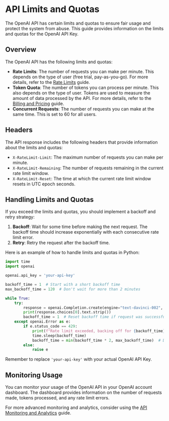 # API Limits and Quotas

The OpenAI API has certain limits and quotas to ensure fair usage and protect the system from abuse. This guide provides information on the limits and quotas for the OpenAI API Key.

## Overview

The OpenAI API has the following limits and quotas:

- **Rate Limits**: The number of requests you can make per minute. This depends on the type of user (free trial, pay-as-you-go). For more details, refer to the [Rate Limits](RateLimits.md) guide.
- **Token Quota**: The number of tokens you can process per minute. This also depends on the type of user. Tokens are used to measure the amount of data processed by the API. For more details, refer to the [Billing and Pricing](BillingAndPricing.md) guide.
- **Concurrent Requests**: The number of requests you can make at the same time. This is set to 60 for all users.

## Headers

The API response includes the following headers that provide information about the limits and quotas:

- `X-RateLimit-Limit`: The maximum number of requests you can make per minute.
- `X-RateLimit-Remaining`: The number of requests remaining in the current rate limit window.
- `X-RateLimit-Reset`: The time at which the current rate limit window resets in UTC epoch seconds.

## Handling Limits and Quotas

If you exceed the limits and quotas, you should implement a backoff and retry strategy:

1. **Backoff**: Wait for some time before making the next request. The backoff time should increase exponentially with each consecutive rate limit error.
2. **Retry**: Retry the request after the backoff time.

Here is an example of how to handle limits and quotas in Python:

```python
import time
import openai

openai.api_key = 'your-api-key'

backoff_time = 1  # Start with a short backoff time
max_backoff_time = 120  # Don't wait for more than 2 minutes

while True:
    try:
        response = openai.Completion.create(engine="text-davinci-002", prompt="Hello, world!")
        print(response.choices[0].text.strip())
        backoff_time = 1  # Reset backoff time if request was successful
    except openai.Error as e:
        if e.status_code == 429:
            print(f"Rate limit exceeded, backing off for {backoff_time} seconds")
            time.sleep(backoff_time)
            backoff_time = min(backoff_time * 2, max_backoff_time)  # Double the backoff time for the next error
        else:
            raise e
```

Remember to replace `'your-api-key'` with your actual OpenAI API Key.

## Monitoring Usage

You can monitor your usage of the OpenAI API in your OpenAI account dashboard. The dashboard provides information on the number of requests made, tokens processed, and any rate limit errors.

For more advanced monitoring and analytics, consider using the [API Monitoring and Analytics](APIMonitoringAndAnalytics.md) guide.
